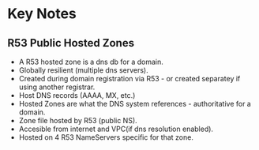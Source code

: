 # Key Notes

## R53 Public Hosted Zones
* A R53 hosted zone is a dns db for a domain. 
* Globally resilient (multiple dns servers). 
* Created during domain registration via R53 - or created separatey if using another registrar. 
* Host DNS records (AAAA, MX, etc.)
* Hosted Zones are what the DNS system references - authoritative for a domain. 
* Zone file hosted by R53 (public NS). 
* Accesible from internet and VPC(if dns resolution enabled). 
* Hosted on 4 R53 NameServers specific for that zone. 